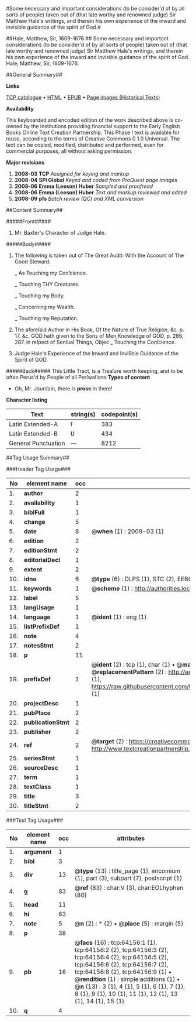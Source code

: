 #Some necessary and important considerations (to be consider'd of by all sorts of people) taken out of (that late worthy and renowned judge) Sir Matthew Hale's writings, and therein his own experience of the inward and invisible guidance of the spirit of God.#

##Hale, Matthew, Sir, 1609-1676.##
Some necessary and important considerations (to be consider'd of by all sorts of people) taken out of (that late worthy and renowned judge) Sir Matthew Hale's writings, and therein his own experience of the inward and invisible guidance of the spirit of God.
Hale, Matthew, Sir, 1609-1676.

##General Summary##

**Links**

[TCP catalogue](http://www.ota.ox.ac.uk/tcp/)  • 
[HTML](http://tei.it.ox.ac.uk/tcp/Texts-HTML/free/A44/A44311.html)  • 
[EPUB](http://tei.it.ox.ac.uk/tcp/Texts-EPUB/free/A44/A44311.epub) • 
[Page images (Historical Texts)](https://data.historicaltexts.jisc.ac.uk/view?pubId=eebo-12600025e&pageId=eebo-12600025e-64156-1)

**Availability**

This keyboarded and encoded edition of the
	       work described above is co-owned by the institutions
	       providing financial support to the Early English Books
	       Online Text Creation Partnership. This Phase I text is
	       available for reuse, according to the terms of Creative
	       Commons 0 1.0 Universal. The text can be copied,
	       modified, distributed and performed, even for
	       commercial purposes, all without asking permission.

**Major revisions**

1. __2008-03__ __TCP__ *Assigned for keying and markup*
1. __2008-04__ __SPi Global__ *Keyed and coded from ProQuest page images*
1. __2008-06__ __Emma (Leeson) Huber__ *Sampled and proofread*
1. __2008-06__ __Emma (Leeson) Huber__ *Text and markup reviewed and edited*
1. __2008-09__ __pfs__ *Batch review (QC) and XML conversion*

##Content Summary##

#####Front#####

1. Mr. Baxter's Character of Judge Hale.

#####Body#####

1. The following is taken out of The Great Audit: With the Account of The Good Steward. 

    _ As Touching my Conſcience.

    _ Touching THY Creatures.

    _ Touching my Body.

    _ Concerning my Wealth.

    _ Touching my Reputation.

1. The aforeſaid Author in His Book, Of the Nature of True Religion, &c. p. 17. &c.
GOD hath given to the Sons of Men,Knowledge of GOD, p. 286, 287. in reſpect of Senſual Things, Objec
    _ Touching the Conſcience.

1. Judge Hale's Experience of the Inward and Inviſible Guidance of the Spirit of GOD.

#####Back#####
This Little Tract, is a Treaſure worth keeping, and to be often Perus'd by People of all Perſwaſions
**Types of content**

  * Oh, Mr. Jourdain, there is **prose** in there!

**Character listing**


|Text|string(s)|codepoint(s)|
|---|---|---|
|Latin Extended-A|ſ|383|
|Latin Extended-B|Ʋ|434|
|General Punctuation|—|8212|

##Tag Usage Summary##

###Header Tag Usage###

|No|element name|occ|attributes|
|---|---|---|---|
|1.|__author__|2||
|2.|__availability__|1||
|3.|__biblFull__|1||
|4.|__change__|5||
|5.|__date__|8| @__when__ (1) : 2009-03 (1)|
|6.|__edition__|2||
|7.|__editionStmt__|2||
|8.|__editorialDecl__|1||
|9.|__extent__|2||
|10.|__idno__|6| @__type__ (6) : DLPS (1), STC (2), EEBO-CITATION (1), OCLC (1), VID (1)|
|11.|__keywords__|1| @__scheme__ (1) : http://authorities.loc.gov/ (1)|
|12.|__label__|5||
|13.|__langUsage__|1||
|14.|__language__|1| @__ident__ (1) : eng (1)|
|15.|__listPrefixDef__|1||
|16.|__note__|4||
|17.|__notesStmt__|2||
|18.|__p__|11||
|19.|__prefixDef__|2| @__ident__ (2) : tcp (1), char (1)  •  @__matchPattern__ (2) : ([0-9\-]+):([0-9IVX]+) (1), (.+) (1)  •  @__replacementPattern__ (2) : http://eebo.chadwyck.com/downloadtiff?vid=$1&page=$2 (1), https://raw.githubusercontent.com/textcreationpartnership/Texts/master/tcpchars.xml#$1 (1)|
|20.|__projectDesc__|1||
|21.|__pubPlace__|2||
|22.|__publicationStmt__|2||
|23.|__publisher__|2||
|24.|__ref__|2| @__target__ (2) : https://creativecommons.org/publicdomain/zero/1.0/ (1), http://www.textcreationpartnership.org/docs/. (1)|
|25.|__seriesStmt__|1||
|26.|__sourceDesc__|1||
|27.|__term__|1||
|28.|__textClass__|1||
|29.|__title__|3||
|30.|__titleStmt__|2||


###Text Tag Usage###

|No|element name|occ|attributes|
|---|---|---|---|
|1.|__argument__|1||
|2.|__bibl__|3||
|3.|__div__|13| @__type__ (13) : title_page (1), encomium (1), part (3), subpart (7), postscript (1)|
|4.|__g__|83| @__ref__ (83) : char:V (3), char:EOLhyphen (80)|
|5.|__head__|11||
|6.|__hi__|63||
|7.|__note__|5| @__n__ (2) : * (2)  •  @__place__ (5) : margin (5)|
|8.|__p__|38||
|9.|__pb__|16| @__facs__ (16) : tcp:64156:1 (1), tcp:64156:2 (2), tcp:64156:3 (2), tcp:64156:4 (2), tcp:64156:5 (2), tcp:64156:6 (2), tcp:64156:7 (2), tcp:64156:8 (2), tcp:64156:9 (1)  •  @__rendition__ (1) : simple:additions (1)  •  @__n__ (13) : 3 (1), 4 (1), 5 (1), 6 (1), 7 (1), 8 (1), 9 (1), 10 (1), 11 (1), 12 (1), 13 (1), 14 (1), 15 (1)|
|10.|__q__|4||
